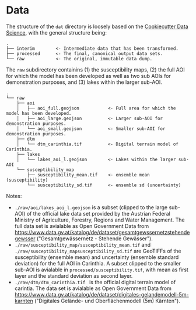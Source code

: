 # Data

The structure of the `dat` directory is loosely based on the [Cookiecutter Data Science](https://github.com/drivendataorg/cookiecutter-data-science), with the general structure being:

```
.
├── interim        <- Intermediate data that has been transformed.
├── processed      <- The final, canonical output data sets.
└── raw            <- The original, immutable data dump.
```

The `raw` subdirectory containins (1) the susceptibility maps, (2) the full AOI for which the model has been developed as well as two sub AOIs for demonstration purposes, and (3) lakes within the larger sub-AOI.

```
.
└── raw
    ├── aoi
    │   ├── aoi_full.geojson           <- Full area for which the model has been developed.
    │   ├── aoi_large.geojson          <- Larger sub-AOI for demonstration purposes.
    │   └── aoi_small.geojson          <- Smaller sub-AOI for demonstration purposes.
    ├── dtm
    │   └── dtm_carinthia.tif          <- Digital terrain model of Carinthia.
    ├── lakes
    │   └── lakes_aoi_l.geojson        <- Lakes within the larger sub-AOI
    └── susceptibility_map
        ├── susceptibility_mean.tif    <- ensemble mean (susceptibility)
        └── susceptibility_sd.tif      <- ensemble sd (uncertainty)
```

Notes:
- `./raw/aoi/lakes_aoi_l.geojson` is a subset (clipped to the large sub-AOI) of the official lake data set provided by the Austrian Federal Ministry of Agriculture, Forestry, Regions and Water Management. The full data set is avialable as Open Government Data from https://www.data.gv.at/katalog/de/dataset/gesamtgewssernetzstehendegewsser ("Gesamtgewässernetz - Stehende Gewässer").
- `./raw/susceptibility_map/susceptibility_mean.tif` and `./raw/susceptibility_mapsusceptibility_sd.tif` are GeoTIFFs of the susceptibility (ensemble mean) and uncertainty (ensemble standard deviation) for the full AOI in Carinthia. A subset clipped to the smaller sub-AOI is avialable in `processed/susceptibility.tif`, with mean as first layer and the standard deviation as second layer.
- `./raw/dtm/dtm_carinthia.tif ` is the official digital terrain model of carintia. The data set is avialable as Open Government Data from https://www.data.gv.at/katalog/de/dataset/digitales-gelandemodell-5m-karnten ("Digitales Gelände- und Oberflächenmodell (5m) Kärnten").
